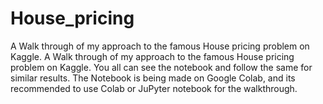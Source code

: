 # House_pricing
A Walk through of my approach to the famous House pricing problem on Kaggle.
A Walk through of my approach to the famous House pricing problem on Kaggle. You all can see the notebook and follow the same for similar results. The Notebook is being made on Google Colab, and its recommended to use Colab or JuPyter notebook for the walkthrough.
